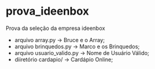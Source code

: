 # prova_ideenbox
Prova da seleção da empresa ideenbox

* arquivo array.py -> Bruce e o Array;
* arquivo brinquedos.py -> Marco e os Brinquedos;
* arquivo usuario_valido.py -> Nome de Usuário Válido;
* diiretório cardapio/ -> Cardápio Online;
